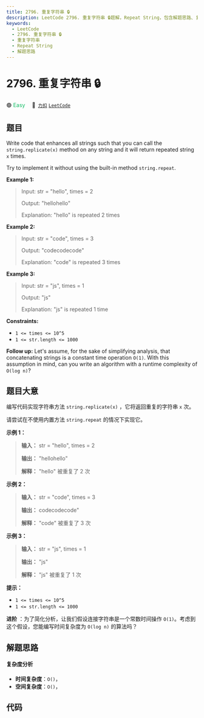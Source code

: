 ```yaml
---
title: 2796. 重复字符串 🔒
description: LeetCode 2796. 重复字符串 🔒题解，Repeat String，包含解题思路、复杂度分析以及完整的 JavaScript 代码实现。
keywords:
  - LeetCode
  - 2796. 重复字符串 🔒
  - 重复字符串
  - Repeat String
  - 解题思路
---
```


# 2796. 重复字符串 🔒

🟢 <font color=#15bd66>Easy</font>&emsp; 🔗&ensp;[`力扣`](https://leetcode.cn/problems/repeat-string) [`LeetCode`](https://leetcode.com/problems/repeat-string)

## 题目

Write code that enhances all strings such that you can call the
`string.replicate(x)` method on any string and it will return repeated string
`x` times.

Try to implement it without using the built-in method `string.repeat`.



**Example 1:**

> Input: str = "hello", times = 2
> 
> Output: "hellohello"
> 
> Explanation: "hello" is repeated 2 times

**Example 2:**

> Input: str = "code", times = 3
> 
> Output: "codecodecode"
> 
> Explanation: "code" is repeated 3 times

**Example 3:**

> Input: str = "js", times = 1
> 
> Output: "js"
> 
> Explanation: "js" is repeated 1 time

**Constraints:**

  * `1 <= times <= 10^5`
  * `1 <= str.length <= 1000`



**Follow up:** Let's assume, for the sake of simplifying analysis, that
concatenating strings is a constant time operation `O(1)`. With this
assumption in mind, can you write an algorithm with a runtime complexity of
`O(log n)`?


## 题目大意

编写代码实现字符串方法 `string.replicate(x)` ，它将返回重复的字符串 `x` 次。

请尝试在不使用内置方法 `string.repeat` 的情况下实现它。



**示例 1：**

> 
> 
> 
> 
> 
> **输入：** str = "hello", times = 2
> 
> **输出：** "hellohello"
> 
> **解释：** "hello" 被重复了 2 次
> 
> 

**示例 2：**

> 
> 
> 
> 
> 
> **输入：** str = "code", times = 3
> 
> **输出：** codecodecode"
> 
> **解释：** "code" 被重复了 3 次
> 
> 

**示例 3：**

> 
> 
> 
> 
> 
> **输入：** str = "js", times = 1
> 
> **输出：** "js"
> 
> **解释：** "js" 被重复了 1 次
> 
> 



**提示：**

  * `1 <= times <= 10^5`
  * `1 <= str.length <= 1000`



**进阶** ：为了简化分析，让我们假设连接字符串是一个常数时间操作 `O(1)`。考虑到这个假设，您能编写时间复杂度为 `O(log n)` 的算法吗？


## 解题思路

#### 复杂度分析

- **时间复杂度**：`O()`，
- **空间复杂度**：`O()`，

## 代码

```javascript

```